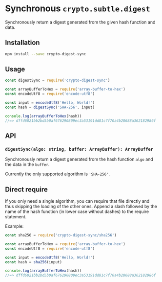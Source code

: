 # Synchronous `crypto.subtle.digest`

Synchronously return a digest generated from the given hash function and data.

## Installation

```sh
npm install --save crypto-digest-sync
```

## Usage

```js
const digestSync = require('crypto-digest-sync')

const arrayBufferToHex = require('array-buffer-to-hex')
const encodeUtf8 = require('encode-utf8')

const input = encodeUtf8('Hello, World!')
const hash = digestSync('SHA-256', input)

console.log(arrayBufferToHex(hash))
//=> dffd6021bb2bd5b0af676290809ec3a53191dd81c7f70a4b28688a362182986f
```

## API

### `digestSync(algo: string, buffer: ArrayBuffer): ArrayBuffer`

Synchronously return a digest generated from the hash function `algo` and the data in the `buffer`.

Currently the only supported algorithm is `'SHA-256'`.

## Direct require

If you only need a single algorithm, you can require that file directly and thus skipping the loading of the other ones. Append a slash followed by the name of the hash function (in lower case without dashes) to the require statement.

Example:

```js
const sha256 = require('crypto-digest-sync/sha256')

const arrayBufferToHex = require('array-buffer-to-hex')
const encodeUtf8 = require('encode-utf8')

const input = encodeUtf8('Hello, World!')
const hash = sha256(input)

console.log(arrayBufferToHex(hash))
//=> dffd6021bb2bd5b0af676290809ec3a53191dd81c7f70a4b28688a362182986f
```
